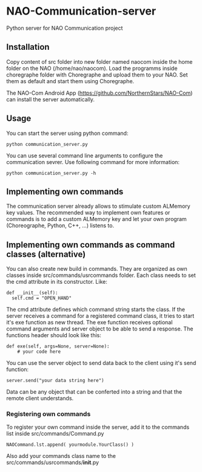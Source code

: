 # NAO-Communication-server

Python server for NAO Communication project

## Installation
Copy content of src folder into new folder named naocom inside the home folder on the NAO (/home/nao/naocom).
Load the programms inside choregraphe folder with Choregraphe and upload them to your NAO. Set them as default and start them using Choregraphe.

The NAO-Com Android App (https://github.com/NorthernStars/NAO-Com) can install the server automatically.

## Usage
You can start the server using python command:

    python communication_server.py

You can use several command line arguments to configure the communication sevrer. Use following command for more information:

    python communication_server.py -h

## Implementing own commands
The communication server already allows to stimulate custom ALMemory key values.
The recommended way to implement own features or commands is to add a custom ALMemory key and let your own program (Choreographe, Python, C++, ...) listens to.

## Implementing own commands as command classes (alternative)
You can also create new build in commands. They are organized as own classes inside src/commands/usrcommands folder.
Each class needs to set the cmd attribute in its constructor. Like:

    def __init__(self):
      self.cmd = "OPEN_HAND"

The cmd attribute defines which command string starts the class.
If the server receives a command for a registered command class, it tries to start it's exe function as new thread.
The exe function receives optional command arguments and server object to be able to send a response. The functions header should look like this:

    def exe(self, args=None, server=None):
        # your code here

You can use the server object to send data back to the client using it's send function:

    server.send("your data string here")

Data can be any object that can be conferted into a string and that the remote client understands.

### Registering own commands
To register your own command inside the server, add it to the commands list inside src/commands/Command.py

    NAOCommand.lst.append( yourmodule.YourClass() )

Also add your commands class name to the src/commands/usrcommands/__init__.py

